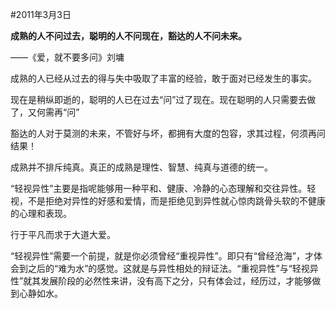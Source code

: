 #2011年3月3日

**成熟的人不问过去，聪明的人不问现在，豁达的人不问未来。**

——《爱，就不要多问》刘墉



成熟的人已经从过去的得与失中吸取了丰富的经验，敢于面对已经发生的事实。

现在是稍纵即逝的，聪明的人已在过去“问”过了现在。现在聪明的人只需要去做了，又何需再“问”

豁达的人对于莫测的未来，不管好与坏，都拥有大度的包容，求其过程，何须再问结果！



成熟并不排斥纯真。真正的成熟是理性、智慧、纯真与道德的统一。



“轻视异性”主要是指呢能够用一种平和、健康、冷静的心态理解和交往异性。轻视，不是拒绝对异性的好感和爱情，而是拒绝见到异性就心惊肉跳骨头软的不健康的心理和表现。



行于平凡而求于大道大爱。



“轻视异性”需要一个前提，就是你必须曾经“重视异性”。即只有“曾经沧海”，才体会到之后的“难为水”的感觉。这就是与异性相处的辩证法。“重视异性”与“轻视异性”就其发展阶段的必然性来讲，没有高下之分，只有体会过，经历过，才能够做到心静如水。